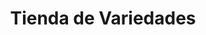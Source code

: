 ---
title: "Tienda de Variedades"
url: /ciudad-satelite/tienda-de-variedades-calle-diego-de-portugal-3/
shop: Lebensmittel
---